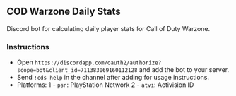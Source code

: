 ## COD Warzone Daily Stats
Discord bot for calculating daily player stats for Call of Duty Warzone.

### Instructions
- Open `https://discordapp.com/oauth2/authorize?scope=bot&client_id=711383069160112128` and add the bot to your server.
- Send `!cds help` in the channel after adding for usage instructions.
- Platforms:
  1 - `psn`: PlayStation Network
  2 - `atvi`: Activision ID

